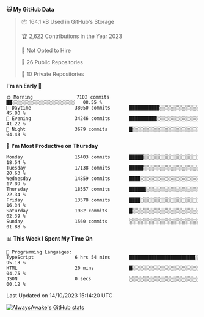 <!--START_SECTION:waka-->
**🐱 My GitHub Data** 

> 📦 164.1 kB Used in GitHub's Storage 
 > 
> 🏆 2,622 Contributions in the Year 2023
 > 
> 🚫 Not Opted to Hire
 > 
> 📜 26 Public Repositories 
 > 
> 🔑 10 Private Repositories 
 > 
**I'm an Early 🐤** 

```text
🌞 Morning                7102 commits        ██░░░░░░░░░░░░░░░░░░░░░░░   08.55 % 
🌆 Daytime                38050 commits       ███████████░░░░░░░░░░░░░░   45.80 % 
🌃 Evening                34246 commits       ██████████░░░░░░░░░░░░░░░   41.22 % 
🌙 Night                  3679 commits        █░░░░░░░░░░░░░░░░░░░░░░░░   04.43 % 
```
📅 **I'm Most Productive on Thursday** 

```text
Monday                   15403 commits       █████░░░░░░░░░░░░░░░░░░░░   18.54 % 
Tuesday                  17138 commits       █████░░░░░░░░░░░░░░░░░░░░   20.63 % 
Wednesday                14859 commits       ████░░░░░░░░░░░░░░░░░░░░░   17.89 % 
Thursday                 18557 commits       ██████░░░░░░░░░░░░░░░░░░░   22.34 % 
Friday                   13578 commits       ████░░░░░░░░░░░░░░░░░░░░░   16.34 % 
Saturday                 1982 commits        █░░░░░░░░░░░░░░░░░░░░░░░░   02.39 % 
Sunday                   1560 commits        ░░░░░░░░░░░░░░░░░░░░░░░░░   01.88 % 
```


📊 **This Week I Spent My Time On** 

```text
💬 Programming Languages: 
TypeScript               6 hrs 54 mins       ████████████████████████░   95.13 % 
HTML                     20 mins             █░░░░░░░░░░░░░░░░░░░░░░░░   04.75 % 
JSON                     0 secs              ░░░░░░░░░░░░░░░░░░░░░░░░░   00.12 % 
```


 Last Updated on 14/10/2023 15:14:20 UTC
<!--END_SECTION:waka-->

[![AlwaysAwake's GitHub stats](https://github-readme-stats.vercel.app/api?username=AlwaysAwake&show_icons=true&theme=github_dark&count_private=true)](https://github.com/AlwaysAwake/AlwaysAwake)
